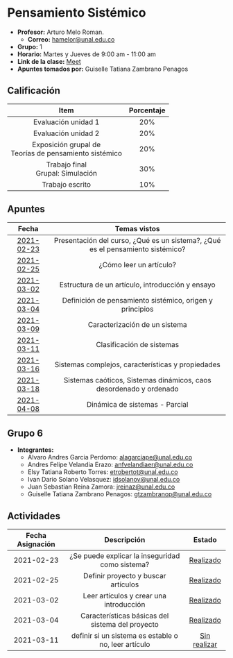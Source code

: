 #  Pensamiento Sistémico

- **Profesor:** Arturo Melo Roman.
  - **Correo:** hamelor@unal.edu.co
- **Grupo:** 1
- **Horario:** Martes y Jueves de 9:00 am - 11:00 am
- **Link de la clase:** [Meet](https://meet.google.com/dnj-piih-rac)
- **Apuntes tomados por:** Guiselle Tatiana Zambrano Penagos

## Calificación

| Item | Porcentaje |
| :---: | :---: |
| Evaluación unidad 1 | 20% |
| Evaluación unidad 2 | 20% |
| Exposición grupal de <br> Teorías de pensamiento sistémico | 20% |
| Trabajo final <br> Grupal: Simulación | 30% |
| Trabajo escrito | 10% |

## Apuntes

| Fecha | Temas vistos |
| :---: | :---: |
| [2021-02-23](class_notes/2021_02_23.md) | Presentación del curso, ¿Qué es un sistema?, ¿Qué es el pensamiento sistémico? |
| [2021-02-25](class_notes/2021_02_25.md) | ¿Cómo leer un artículo? |
| [2021-03-02](class_notes/2021_03_02.md) | Estructura de un artículo, introducción y ensayo |
| [2021-03-04](class_notes/2021_03_04.md) | Definición de pensamiento sistémico, origen y principios |
| [2021-03-09](class_notes/2021_03_09.md) | Caracterización de un sistema |
| [2021-03-11](class_notes/2021_03_11.md) | Clasificación de sistemas |
| [2021-03-16](class_notes/2021_03_16.md) | Sistemas complejos, características y propiedades |
| [2021-03-18](class_notes/2021_03_18.md) | Sistemas caóticos, Sistemas dinámicos, caos desordenado y ordenado |
| [2021-04-08](class_notes/2021_04_08.md) | Dinámica de sistemas - Parcial |

## Grupo 6

- **Integrantes:**
  - Alvaro Andres Garcia Perdomo: alagarciape@unal.edu.co
  - Andres Felipe Velandia Erazo: anfvelandiaer@unal.edu.co
  - Elsy Tatiana Roberto Torres: etrobertot@unal.edu.co
  - Ivan Dario Solano Velasquez: idsolanov@unal.edu.co
  - Juan Sebastian Reina Zamora: jreinaz@unal.edu.co
  - Guiselle Tatiana Zambrano Penagos: gtzambranop@unal.edu.co
## Actividades

| Fecha Asignación | Descripción | Estado |
| :---: | :---: | :---: |
| 2021-02-23 | ¿Se puede explicar la inseguridad como sistema? | [Realizado](activities/00/statement.md) |
| 2021-02-25 | Definir proyecto y buscar artículos | [Realizado](activities/01/statement.md) |
| 2021-03-02 | Leer artículos y crear una introducción | [Realizado](activities/02/statement.md) |
| 2021-03-04 | Características básicas del sistema del proyecto | [Realizado](activities/03/statement.md) |
| 2021-03-11 | definir si un sistema es estable o no, leer artículo | [Sin realizar](activities/04/statement.md) |